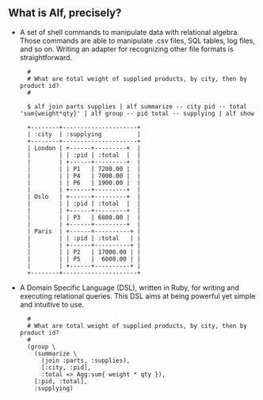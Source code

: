 ## What is Alf, precisely?

* A set of shell commands to manipulate data with relational algebra. Those commands are able to manipulate .csv files, SQL tables, log files, and so on. Writing an adapter for recognizing other file formats is straightforward.

        #
        # What are total weight of supplied products, by city, then by product id?
        #

        $ alf join parts supplies | alf summarize -- city pid -- total 'sum{weight*qty}' | alf group -- pid total -- supplying | alf show

        +--------+---------------------+
        | :city  | :supplying          |
        +--------+---------------------+
        | London | +------+---------+  |
        |        | | :pid | :total  |  |
        |        | +------+---------+  |
        |        | | P1   | 7200.00 |  |
        |        | | P4   | 7000.00 |  |
        |        | | P6   | 1900.00 |  |
        |        | +------+---------+  |
        | Oslo   | +------+---------+  |
        |        | | :pid | :total  |  |
        |        | +------+---------+  |
        |        | | P3   | 6800.00 |  |
        |        | +------+---------+  |
        | Paris  | +------+----------+ |
        |        | | :pid | :total   | |
        |        | +------+----------+ |
        |        | | P2   | 17000.00 | |
        |        | | P5   |  6000.00 | |
        |        | +------+----------+ |
        +--------+---------------------+

* A Domain Specific Language (DSL), written in Ruby, for writing and executing relational queries. This DSL aims at being powerful yet simple and intuitive to use.

        #
        # What are total weight of supplied products, by city, then by product id?
        #
        (group \
          (summarize \
            (join :parts, :supplies), 
            [:city, :pid], 
            :total => Agg:sum{ weight * qty }),
          [:pid, :total], 
          :supplying)

